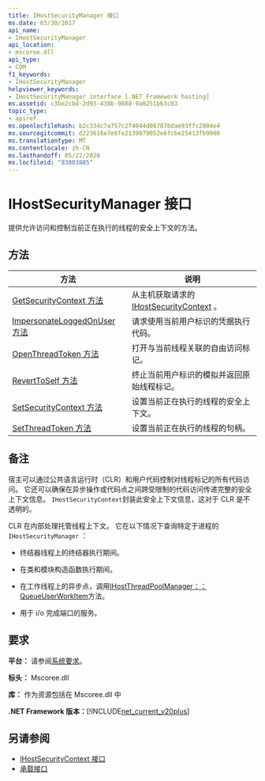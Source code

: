 ```yaml
---
title: IHostSecurityManager 接口
ms.date: 03/30/2017
api_name:
- IHostSecurityManager
api_location:
- mscoree.dll
api_type:
- COM
f1_keywords:
- IHostSecurityManager
helpviewer_keywords:
- IHostSecurityManager interface [.NET Framework hosting]
ms.assetid: c3be2cbd-2d93-438b-9888-9a0251b63c03
topic_type:
- apiref
ms.openlocfilehash: b2c334c7a757c2f4044d08787bdae93ffc2804e4
ms.sourcegitcommit: d223616e7e6fe2139079052e6fcbe25413fb9900
ms.translationtype: MT
ms.contentlocale: zh-CN
ms.lasthandoff: 05/22/2020
ms.locfileid: "83803885"
---
```

# <a name="ihostsecuritymanager-interface"></a>IHostSecurityManager 接口
提供允许访问和控制当前正在执行的线程的安全上下文的方法。  
  
## <a name="methods"></a>方法  
  
|方法|说明|  
|------------|-----------------|  
|[GetSecurityContext 方法](../../../../docs/framework/unmanaged-api/hosting/ihostsecuritymanager-getsecuritycontext-method.md)|从主机获取请求的[IHostSecurityContext](ihostsecuritycontext-interface.md) 。|  
|[ImpersonateLoggedOnUser 方法](ihostsecuritymanager-impersonateloggedonuser-method.md)|请求使用当前用户标识的凭据执行代码。|  
|[OpenThreadToken 方法](ihostsecuritymanager-openthreadtoken-method.md)|打开与当前线程关联的自由访问标记。|  
|[RevertToSelf 方法](ihostsecuritymanager-reverttoself-method.md)|终止当前用户标识的模拟并返回原始线程标记。|  
|[SetSecurityContext 方法](ihostsecuritymanager-setsecuritycontext-method.md)|设置当前正在执行的线程的安全上下文。|  
|[SetThreadToken 方法](ihostsecuritymanager-setthreadtoken-method.md)|设置当前正在执行的线程的句柄。|  
  
## <a name="remarks"></a>备注  
 宿主可以通过公共语言运行时（CLR）和用户代码控制对线程标记的所有代码访问。 它还可以确保在异步操作或代码点之间跨受限制的代码访问传递完整的安全上下文信息。 `IHostSecurityContext`封装此安全上下文信息，这对于 CLR 是不透明的。  
  
 CLR 在内部处理托管线程上下文。 它在以下情况下查询特定于进程的 `IHostSecurityManager` ：  
  
- 终结器线程上的终结器执行期间。  
  
- 在类和模块构造函数执行期间。  
  
- 在工作线程上的异步点，调用[IHostThreadPoolManager：： QueueUserWorkItem](ihostthreadpoolmanager-queueuserworkitem-method.md)方法。  
  
- 用于 i/o 完成端口的服务。  
  
## <a name="requirements"></a>要求  
 **平台：** 请参阅[系统要求](../../get-started/system-requirements.md)。  
  
 **标头：** Mscoree.dll  
  
 **库：** 作为资源包括在 Mscoree.dll 中  
  
 **.NET Framework 版本：**[!INCLUDE[net_current_v20plus](../../../../includes/net-current-v20plus-md.md)]  
  
## <a name="see-also"></a>另请参阅

- [IHostSecurityContext 接口](ihostsecuritycontext-interface.md)
- [承载接口](hosting-interfaces.md)
